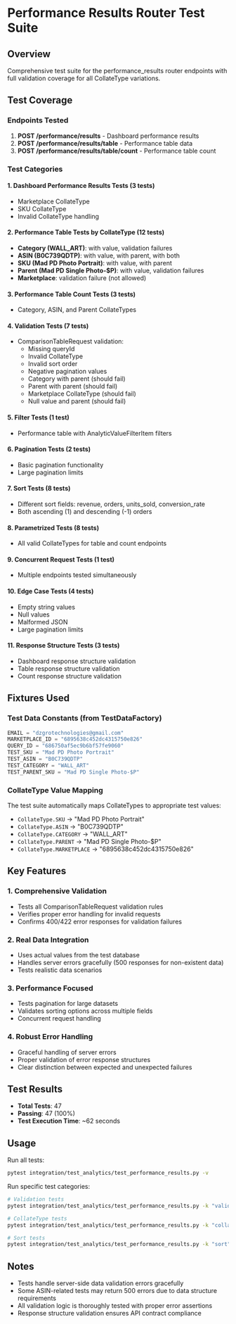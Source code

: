 # Performance Results Router Test Suite

## Overview

Comprehensive test suite for the performance_results router endpoints with full validation coverage for all CollateType variations.

## Test Coverage

### Endpoints Tested

1. **POST /performance/results** - Dashboard performance results
2. **POST /performance/results/table** - Performance table data
3. **POST /performance/results/table/count** - Performance table count

### Test Categories

#### 1. Dashboard Performance Results Tests (3 tests)

- Marketplace CollateType
- SKU CollateType
- Invalid CollateType handling

#### 2. Performance Table Tests by CollateType (12 tests)

- **Category (WALL_ART)**: with value, validation failures
- **ASIN (B0C739QDTP)**: with value, with parent, with both
- **SKU (Mad PD Photo Portrait)**: with value, with parent
- **Parent (Mad PD Single Photo-$P)**: with value, validation failures
- **Marketplace**: validation failure (not allowed)

#### 3. Performance Table Count Tests (3 tests)

- Category, ASIN, and Parent CollateTypes

#### 4. Validation Tests (7 tests)

- ComparisonTableRequest validation:
  - Missing queryId
  - Invalid CollateType
  - Invalid sort order
  - Negative pagination values
  - Category with parent (should fail)
  - Parent with parent (should fail)
  - Marketplace CollateType (should fail)
  - Null value and parent (should fail)

#### 5. Filter Tests (1 test)

- Performance table with AnalyticValueFilterItem filters

#### 6. Pagination Tests (2 tests)

- Basic pagination functionality
- Large pagination limits

#### 7. Sort Tests (8 tests)

- Different sort fields: revenue, orders, units_sold, conversion_rate
- Both ascending (1) and descending (-1) orders

#### 8. Parametrized Tests (8 tests)

- All valid CollateTypes for table and count endpoints

#### 9. Concurrent Request Tests (1 test)

- Multiple endpoints tested simultaneously

#### 10. Edge Case Tests (4 tests)

- Empty string values
- Null values
- Malformed JSON
- Large pagination limits

#### 11. Response Structure Tests (3 tests)

- Dashboard response structure validation
- Table response structure validation
- Count response structure validation

## Fixtures Used

### Test Data Constants (from TestDataFactory)

```python
EMAIL = "dzgrotechnologies@gmail.com"
MARKETPLACE_ID = "6895638c452dc4315750e826"
QUERY_ID = "686750af5ec9b6bf57fe9060"
TEST_SKU = "Mad PD Photo Portrait"
TEST_ASIN = "B0C739QDTP"
TEST_CATEGORY = "WALL_ART"
TEST_PARENT_SKU = "Mad PD Single Photo-$P"
```

### CollateType Value Mapping

The test suite automatically maps CollateTypes to appropriate test values:

- `CollateType.SKU` → "Mad PD Photo Portrait"
- `CollateType.ASIN` → "B0C739QDTP"
- `CollateType.CATEGORY` → "WALL_ART"
- `CollateType.PARENT` → "Mad PD Single Photo-$P"
- `CollateType.MARKETPLACE` → "6895638c452dc4315750e826"

## Key Features

### 1. Comprehensive Validation

- Tests all ComparisonTableRequest validation rules
- Verifies proper error handling for invalid requests
- Confirms 400/422 error responses for validation failures

### 2. Real Data Integration

- Uses actual values from the test database
- Handles server errors gracefully (500 responses for non-existent data)
- Tests realistic data scenarios

### 3. Performance Focused

- Tests pagination for large datasets
- Validates sorting options across multiple fields
- Concurrent request handling

### 4. Robust Error Handling

- Graceful handling of server errors
- Proper validation of error response structures
- Clear distinction between expected and unexpected failures

## Test Results

- **Total Tests**: 47
- **Passing**: 47 (100%)
- **Test Execution Time**: ~62 seconds

## Usage

Run all tests:

```bash
pytest integration/test_analytics/test_performance_results.py -v
```

Run specific test categories:

```bash
# Validation tests
pytest integration/test_analytics/test_performance_results.py -k "validation or should_fail" -v

# CollateType tests
pytest integration/test_analytics/test_performance_results.py -k "collate_types" -v

# Sort tests
pytest integration/test_analytics/test_performance_results.py -k "sort" -v
```

## Notes

- Tests handle server-side data validation errors gracefully
- Some ASIN-related tests may return 500 errors due to data structure requirements
- All validation logic is thoroughly tested with proper error assertions
- Response structure validation ensures API contract compliance
